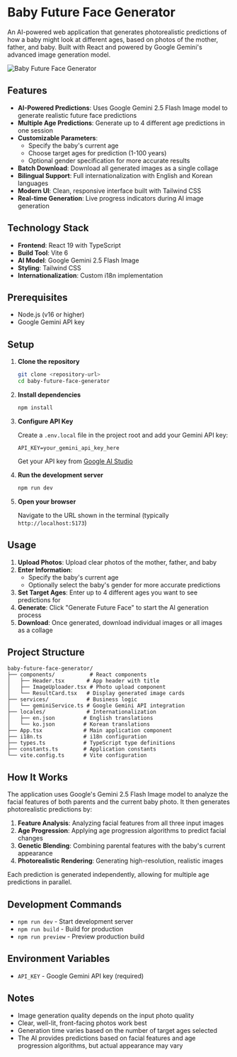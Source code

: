 # Baby Future Face Generator

An AI-powered web application that generates photorealistic predictions of how a baby might look at different ages, based on photos of the mother, father, and baby. Built with React and powered by Google Gemini's advanced image generation model.

![Baby Future Face Generator](https://github.com/user-attachments/assets/d9e906b9-f314-4e2c-b307-a2da469bc853)

## Features

- **AI-Powered Predictions**: Uses Google Gemini 2.5 Flash Image model to generate realistic future face predictions
- **Multiple Age Predictions**: Generate up to 4 different age predictions in one session
- **Customizable Parameters**:
  - Specify the baby's current age
  - Choose target ages for prediction (1-100 years)
  - Optional gender specification for more accurate results
- **Batch Download**: Download all generated images as a single collage
- **Bilingual Support**: Full internationalization with English and Korean languages
- **Modern UI**: Clean, responsive interface built with Tailwind CSS
- **Real-time Generation**: Live progress indicators during AI image generation

## Technology Stack

- **Frontend**: React 19 with TypeScript
- **Build Tool**: Vite 6
- **AI Model**: Google Gemini 2.5 Flash Image
- **Styling**: Tailwind CSS
- **Internationalization**: Custom i18n implementation

## Prerequisites

- Node.js (v16 or higher)
- Google Gemini API key

## Setup

1. **Clone the repository**
   ```bash
   git clone <repository-url>
   cd baby-future-face-generator
   ```

2. **Install dependencies**
   ```bash
   npm install
   ```

3. **Configure API Key**

   Create a `.env.local` file in the project root and add your Gemini API key:
   ```
   API_KEY=your_gemini_api_key_here
   ```

   Get your API key from [Google AI Studio](https://aistudio.google.com/app/apikey)

4. **Run the development server**
   ```bash
   npm run dev
   ```

5. **Open your browser**

   Navigate to the URL shown in the terminal (typically `http://localhost:5173`)

## Usage

1. **Upload Photos**: Upload clear photos of the mother, father, and baby
2. **Enter Information**:
   - Specify the baby's current age
   - Optionally select the baby's gender for more accurate predictions
3. **Set Target Ages**: Enter up to 4 different ages you want to see predictions for
4. **Generate**: Click "Generate Future Face" to start the AI generation process
5. **Download**: Once generated, download individual images or all images as a collage

## Project Structure

```
baby-future-face-generator/
├── components/           # React components
│   ├── Header.tsx       # App header with title
│   ├── ImageUploader.tsx # Photo upload component
│   └── ResultCard.tsx   # Display generated image cards
├── services/            # Business logic
│   └── geminiService.ts # Google Gemini API integration
├── locales/             # Internationalization
│   ├── en.json         # English translations
│   └── ko.json         # Korean translations
├── App.tsx             # Main application component
├── i18n.ts             # i18n configuration
├── types.ts            # TypeScript type definitions
├── constants.ts        # Application constants
└── vite.config.ts      # Vite configuration
```

## How It Works

The application uses Google's Gemini 2.5 Flash Image model to analyze the facial features of both parents and the current baby photo. It then generates photorealistic predictions by:

1. **Feature Analysis**: Analyzing facial features from all three input images
2. **Age Progression**: Applying age progression algorithms to predict facial changes
3. **Genetic Blending**: Combining parental features with the baby's current appearance
4. **Photorealistic Rendering**: Generating high-resolution, realistic images

Each prediction is generated independently, allowing for multiple age predictions in parallel.

## Development Commands

- `npm run dev` - Start development server
- `npm run build` - Build for production
- `npm run preview` - Preview production build

## Environment Variables

- `API_KEY` - Google Gemini API key (required)

## Notes

- Image generation quality depends on the input photo quality
- Clear, well-lit, front-facing photos work best
- Generation time varies based on the number of target ages selected
- The AI provides predictions based on facial features and age progression algorithms, but actual appearance may vary
